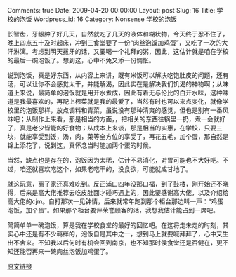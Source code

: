 Comments: true
Date: 2009-04-20 00:00:00
Layout: post
Slug: 16
Title: 学校的泡饭
Wordpress_id: 16
Category: Nonsense
学校的泡饭

  


长智齿，牙龈肿了好几天，自然就吃了几天的液体和糊状物，今天终于忍不住了，晚上四点五十及时起床，冲到三食堂要了一份“肉丝泡饭加鸡蛋”，又吃了一次的大汗淋漓。考虑到明天拔牙的话，又要喝一个礼拜的粥，因此，这估计就是咱在学校的最后一碗泡饭了。想到这，心中不免又添一份惆怅。




说到泡饭，真是好东西，从内容上来讲，既有米饭可以解决吃饱肚皮的问题，还有汤，可以让你不会感觉太干，并能解渴，因此实在是解决我们饥渴的神物啊；从味道上来说，最简单的泡饭就是用开水煮成，因此有着无与伦比的白开水味，这种味道是我最喜欢的，再配上榨菜就是我的最爱了，当然有时也可以来点变化，就像学校里的泡饭那样，放点调料和青菜，虽说没有那种清爽的感觉，但也是别有一番风味吧；从制作上来看，那是相当的方面，，把相关的东西往锅里一扔，煮一会就好了，真是老少皆能的好食物；从成本上来谈，那是相当的实惠，在学校，只要三块，就能享受到饭，汤，肉，菜等全方位的享受了，再花五毛，加个蛋，那自然是锦上添花了，说到这，真怀念当时能加两个蛋的时候。




当然，缺点也是存在的，泡饭因为太稀，估计不易消化，对胃可能也不大好吧。不过，咱还就喜欢吃这个，如果老吃干的，没食欲，可能就成甘地了。




就这玩意，离了家还真难吃到。反正浦口四年没那口福，到了鼓楼，刚开始还不晓得，后来是高大佬推荐去吃皮肚面才碰巧遇上的，因此要感谢高大佬，以及介绍给高大佬的cjm。自打那次一见钟情，后来就常年跑到那个柜台那边叫一声：“鸡蛋泡饭，加个蛋”。如果那个柜台要评荣誉顾客的话，我想我估计能占到一席吧。




简简单单一碗泡饭，算是我在学校食堂的最好的回忆吧。在这将走未走的时刻，其实心中还是有不少羁绊的，泡饭自是其中之一，想到马上就要喊拜拜了，心中又生出不舍来。不知我以后何时有机会回到南京，也不知那时侯食堂还是否健在，更不知还能否再来一碗肉丝泡饭加鸡蛋了。

[原文链接](http://lw02nju.blog.163.com/blog/static/11160279200932002347209/)
